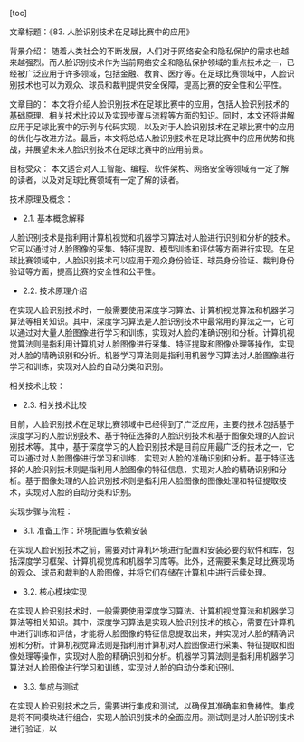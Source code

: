 
[toc]                    
                
                
文章标题：《83. 人脸识别技术在足球比赛中的应用》

背景介绍：
随着人类社会的不断发展，人们对于网络安全和隐私保护的需求也越来越强烈。而人脸识别技术作为当前网络安全和隐私保护领域的重点技术之一，已经被广泛应用于许多领域，包括金融、教育、医疗等。在足球比赛领域中，人脸识别技术也可以为观众、球员和裁判提供安全保障，提高比赛的安全性和公平性。

文章目的：
本文将介绍人脸识别技术在足球比赛中的应用，包括人脸识别技术的基础原理、相关技术比较以及实现步骤与流程等方面的知识。同时，本文还将讲解应用于足球比赛中的示例与代码实现，以及对于人脸识别技术在足球比赛中的应用的优化与改进方法。最后，本文将总结人脸识别技术在足球比赛中的应用优势和挑战，并展望未来人脸识别技术在足球比赛中的应用前景。

目标受众：
本文适合对人工智能、编程、软件架构、网络安全等领域有一定了解的读者，以及对足球比赛领域有一定了解的读者。

技术原理及概念：

- 2.1. 基本概念解释

人脸识别技术是指利用计算机视觉和机器学习算法对人脸进行识别和分析的技术。它可以通过对人脸图像的采集、特征提取、模型训练和评估等方面进行实现。在足球比赛领域中，人脸识别技术可以应用于观众身份验证、球员身份验证、裁判身份验证等方面，提高比赛的安全性和公平性。

- 2.2. 技术原理介绍

在实现人脸识别技术时，一般需要使用深度学习算法、计算机视觉算法和机器学习算法等相关知识。其中，深度学习算法是人脸识别技术中最常用的算法之一，它可以通过对大量人脸图像进行学习和训练，实现对人脸的准确识别和分析。计算机视觉算法则是指利用计算机对人脸图像进行采集、特征提取和图像处理等操作，实现对人脸的精确识别和分析。机器学习算法则是指利用机器学习算法对人脸图像进行学习和训练，实现对人脸的自动分类和识别。

相关技术比较：

- 2.3. 相关技术比较

目前，人脸识别技术在足球比赛领域中已经得到了广泛应用，主要的技术包括基于深度学习的人脸识别技术、基于特征选择的人脸识别技术和基于图像处理的人脸识别技术等。其中，基于深度学习的人脸识别技术是目前应用最广泛的技术之一，它可以通过对人脸图像进行学习和训练，实现对人脸的准确识别和分析。基于特征选择的人脸识别技术则是指利用人脸图像的特征信息，实现对人脸的精确识别和分析。基于图像处理的人脸识别技术则是指利用人脸图像的图像处理和特征提取技术，实现对人脸的自动分类和识别。

实现步骤与流程：

- 3.1. 准备工作：环境配置与依赖安装

在实现人脸识别技术之前，需要对计算机环境进行配置和安装必要的软件和库，包括深度学习框架、计算机视觉库和机器学习库等。此外，还需要采集足球比赛现场的观众、球员和裁判的人脸图像，并将它们存储在计算机中进行后续处理。

- 3.2. 核心模块实现

在实现人脸识别技术时，一般需要使用深度学习算法、计算机视觉算法和机器学习算法等相关知识。其中，深度学习算法是实现人脸识别技术的核心，需要在计算机中进行训练和评估，才能将人脸图像的特征信息提取出来，并实现对人脸的精确识别和分析。计算机视觉算法则是指利用计算机对人脸图像进行采集、特征提取和图像处理等操作，实现对人脸的精确识别和分析。机器学习算法则是指利用机器学习算法对人脸图像进行学习和训练，实现对人脸的自动分类和识别。

- 3.3. 集成与测试

在实现人脸识别技术之后，需要进行集成和测试，以确保其准确率和鲁棒性。集成是将不同模块进行组合，实现人脸识别技术的全面应用。测试则是对人脸识别技术进行验证，以

